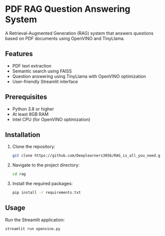 # PDF RAG Question Answering System

A Retrieval-Augmented Generation (RAG) system that answers questions based on PDF documents using OpenVINO and TinyLlama.

## Features

- PDF text extraction
- Semantic search using FAISS
- Question answering using TinyLlama with OpenVINO optimization
- User-friendly Streamlit interface

## Prerequisites

- Python 3.8 or higher
- At least 8GB RAM
- Intel CPU (for OpenVINO optimization)

## Installation

1. Clone the repository:

    ```bash
    git clone https://github.com/Deeplearners3056/RAG_is_all_you_need.git rag
    ```

2. Navigate to the project directory:

    ```bash
    cd rag
    ```

3. Install the required packages:

    ```bash
    pip install -r requirements.txt
    ```

## Usage

Run the Streamlit application:
``` bash
streamlit run openvino.py
```